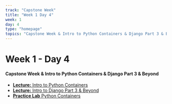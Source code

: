 ```yaml
---
track: "Capstone Week"
title: "Week 1 Day 4"
week: 1
day: 4
type: "homepage"
topics: "Capstone Week & Intro to Python Containers & Django Part 3 & Beyond"
---
```


# Week 1 - Day 4

#### Capstone Week & Intro to Python Containers & Django Part 3 & Beyond

- [**Lecture:** Intro to Python Containers](/capstone-week/day-4/lecture-materials/intro-to-python-containers)
- <a href="https://docs.djangoproject.com/en/3.2/intro/tutorial03/" target="_blank" rel="noopener noreferrer"><strong>Lecture:</strong> Intro to Django Part 3 & Beyond</a>
- [**Practice Lab** Python Containers](/capstone-week/day-4/labs/python-containers-lab)

